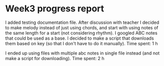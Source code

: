 # Week3 progress report

I added testing documentation file. After discussion with teacher I decided to make melody instead of just using chords, and start with using notes of the same length for a start (not considering rhythm). I googled ABC notes that could be used as a base. I decided to make a script that downloads them based on key (so that I don't have to do it manually). 
Time spent: 1 h

I ended up using files with multiple abc notes in single file instead (and not make a script for downloading).
Time spent: 2 h
